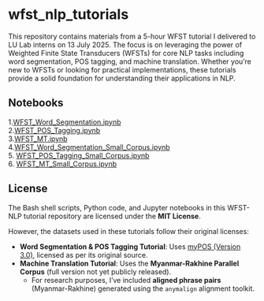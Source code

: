 # wfst_nlp_tutorials
This repository contains materials from a 5-hour WFST tutorial I delivered to LU Lab interns on 13 July 2025. The focus is on leveraging the power of Weighted Finite State Transducers (WFSTs) for core NLP tasks including word segmentation, POS tagging, and machine translation. Whether you’re new to WFSTs or looking for practical implementations, these tutorials provide a solid foundation for understanding their applications in NLP.

## Notebooks

1.[WFST_Word_Segmentation.ipynb](https://github.com/ye-kyaw-thu/wfst_nlp_tutorials/blob/main/fst_decoder/WFST_Word_Segmentation.ipynb)  
2.[WFST_POS_Tagging.ipynb](https://github.com/ye-kyaw-thu/wfst_nlp_tutorials/blob/main/wfst_pos/WFST_POS_Tagging.ipynb)  
3.[WFST_MT.ipynb](https://github.com/ye-kyaw-thu/wfst_nlp_tutorials/blob/main/wfst_mt/my-rk/WFST_MT.ipynb)  
4.[WFST_Word_Segmentation_Small_Corpus.ipynb](https://github.com/ye-kyaw-thu/wfst_nlp_tutorials/blob/main/visualization/tiny_ws/WFST_Word_Segmentation_Small_Corpus.ipynb)  
5. [WFST_POS_Tagging_Small_Corpus.ipynb](https://github.com/ye-kyaw-thu/wfst_nlp_tutorials/blob/main/visualization/tiny_pos/WFST_POS_Tagging_Small_Corpus.ipynb)  
6. [WFST_MT_Small_Corpus.ipynb](https://github.com/ye-kyaw-thu/wfst_nlp_tutorials/blob/main/visualization/tiny_mt/WFST_MT_Small_Corpus.ipynb)

## License  

The Bash shell scripts, Python code, and Jupyter notebooks in this WFST-NLP tutorial repository are licensed under the **MIT License**.  

However, the datasets used in these tutorials follow their original licenses:  

- **Word Segmentation & POS Tagging Tutorial**: Uses [myPOS (Version 3.0)](https://github.com/ye-kyaw-thu/myPOS), licensed as per its original source.  
- **Machine Translation Tutorial**: Uses the **Myanmar-Rakhine Parallel Corpus** (full version not yet publicly released).  
  - For research purposes, I’ve included **aligned phrase pairs** (Myanmar-Rakhine) generated using the `anymalign` alignment toolkit.  
